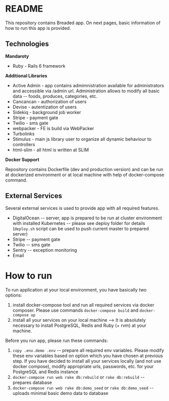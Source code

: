 # README

This repository contains Breaded app. On next pages, basic information of how to run this app is provided.

## Technologies
**Mandaroty**
 - Ruby - Rails 6 framework
 
**Additional Libraries**
 - Active Admin - app contains admimnistration available for administrators and accessible via /admin url. Administration allows to modify all basic data -- foods, produces, categories, etc.
 - Cancancan - authorization of users
 - Devise - autentization of users
 - Sidekiq - background job worker
 - Stripe - payment gate
 - Twilio - sms gate
 - webpacker - FE is build via WebPacker
 - Turbolinks
 - Stimulus - main js library user to organize all dynamic behaviour to controllers
 - html-slim - all html is written at SLIM
 
**Docker Support**

Repository contains Dockerfile (dev and production version) and can be run at dockerized environment or at local machine with help of docker-compose command.

## External Services
Several external services is used to provide app with all required features.

- DigitalOcean -- server, app is prepared to be run at cluster environment with installed Kubernetes -- please see deploy folder for details (`deploy.sh` script can be used to push current master to prepared server)
- Stripe -- payment gate
- Twilio -- sms gate
- Sentry -- exception monitoring
- Email

# How to run
To run application at your local environment, you have basically two options:
1) install docker-compose tool and run all required services via docker composer. Please use commands `docker-compose build` and `docker-compose up`
2) install all your services on your local machine --> It is absolutely necessary to install PostgreSQL, Redis and Ruby (+ rvm) at your machine.

Before you run app, please run these commands:
1) `copy .env.demo .env` -- prepare all required env variables. Please modify these env variables based on option which you have chosen at previous step. If you have decided to install all your services locally (and not use docker compose), modify appropriate urls, passwords, etc. for your PostgreSQL and Redis instance
2) `docker-compose run web rake db:rebuild` or `rake db:rebuild` -- prepares database
3) `docker-compose run web rake db:demo_seed` or `rake db:demo_seed` -- uploads minimal basic demo data to database
